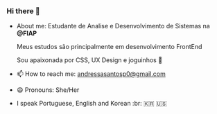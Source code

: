 ### Hi there 👋


- About me: Estudante de Analise e Desenvolvimento de Sistemas na **@FIAP**
  
  Meus estudos são principalmente em desenvolvimento FrontEnd
  
  Sou apaixonada por CSS, UX Design e joguinhos :space_invader:

- 📫 How to reach me: andressasantosp0@gmail.com
- 😄 Pronouns: She/Her
- I speak Portuguese, English and Korean :br: :kr: :us:


